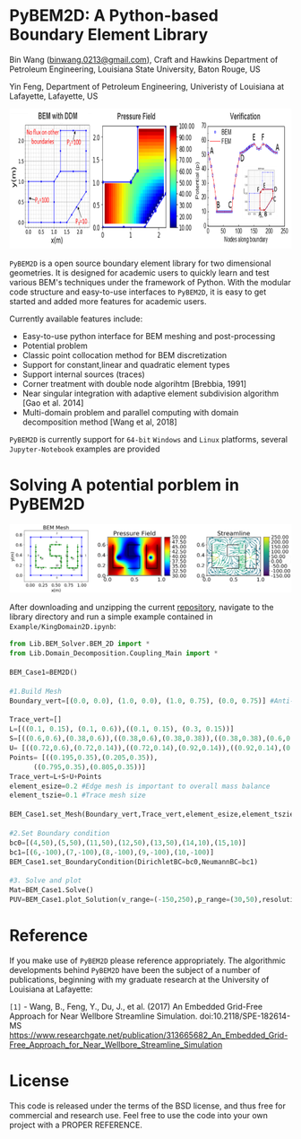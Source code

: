 PyBEM2D: A Python-based Boundary Element Library
==============================================================================================
Bin Wang (binwang.0213@gmail.com), Craft and Hawkins Department of Petroleum Engineering, Louisiana State University, Baton Rouge, US

Yin Feng, Department of Petroleum Engineering, Univeristy of Louisiana at Lafayette, Lafayette, US

<p align="center">
  <img src = "https://github.com/BinWang0213/PyBEM2D/blob/master/img/Multidomain.png" height="250">
</p>

`PyBEM2D` is a open source boundary element library for two dimensional geometries. It is designed for academic users to quickly learn and test various BEM's techniques under the framework of Python. With the modular code structure and easy-to-use interfaces to `PyBEM2D`, it is easy to get started and added more features for academic users. 

Currently available features include:
* Easy-to-use python interface for BEM meshing and post-processing
* Potential problem
* Classic point collocation method for BEM discretization
* Support for constant,linear and quadratic element types
* Support internal sources (traces)
* Corner treatment with double node algorihtm [Brebbia, 1991]
* Near singular integration with adaptive element subdivision algorithm [Gao et al. 2014]
* Multi-domain problem and parallel computing with domain decomposition method [Wang et al, 2018]

`PyBEM2D` is currently support for `64-bit` `Windows` and `Linux` platforms, several `Jupyter-Notebook` examples are provided 


# Solving A potential porblem in PyBEM2D

<p align="center">
  <img src = "https://github.com/BinWang0213/PyBEM2D/blob/master/img/LSU.png">
</p>

After downloading and unzipping the current <a href="https://github.com/BinWang0213/PyBEM2D/archive/master.zip">repository</a>, navigate to the library directory and run a simple example contained in `Example/KingDomain2D.ipynb`:
```python
from Lib.BEM_Solver.BEM_2D import *
from Lib.Domain_Decomposition.Coupling_Main import *

BEM_Case1=BEM2D()

#1.Build Mesh
Boundary_vert=[(0.0, 0.0), (1.0, 0.0), (1.0, 0.75), (0.0, 0.75)] #Anti-clock wise for internal domain

Trace_vert=[]
L=[((0.1, 0.15), (0.1, 0.6)),((0.1, 0.15), (0.3, 0.15))]
S=[((0.6,0.6),(0.38,0.6)),((0.38,0.6),(0.38,0.38)),((0.38,0.38),(0.6,0.38)),((0.6,0.38),(0.6,0.14)),((0.6,0.14),(0.38,0.14))]
U= [((0.72,0.6),(0.72,0.14)),((0.72,0.14),(0.92,0.14)),((0.92,0.14),(0.92,0.6))]
Points= [((0.195,0.35),(0.205,0.35)),
      ((0.795,0.35),(0.805,0.35))]
Trace_vert=L+S+U+Points
element_esize=0.2 #Edge mesh is important to overall mass balance
element_tszie=0.1 #Trace mesh size

BEM_Case1.set_Mesh(Boundary_vert,Trace_vert,element_esize,element_tszie,Type="Const")

#2.Set Boundary condition
bc0=[(4,50),(5,50),(11,50),(12,50),(13,50),(14,10),(15,10)]
bc1=[(6,-100),(7,-100),(8,-100),(9,-100),(10,-100)]
BEM_Case1.set_BoundaryCondition(DirichletBC=bc0,NeumannBC=bc1)

#3. Solve and plot
Mat=BEM_Case1.Solve()
PUV=BEM_Case1.plot_Solution(v_range=(-150,250),p_range=(30,50),resolution=30)
```

# Reference

If you make use of `PyBEM2D` please reference appropriately. The algorithmic developments behind `PyBEM2D` have been the subject of a number of publications, beginning with my graduate research at the University of Louisiana at Lafayette:

`[1]` - Wang, B., Feng, Y., Du, J., et al. (2017) An Embedded Grid-Free Approach for Near Wellbore Streamline Simulation. doi:10.2118/SPE-182614-MS
https://www.researchgate.net/publication/313665682_An_Embedded_Grid-Free_Approach_for_Near_Wellbore_Streamline_Simulation

# License

This code is released under the terms of the BSD license, and thus free for commercial and research use. Feel free to use the code into your own project with a PROPER REFERENCE.  




